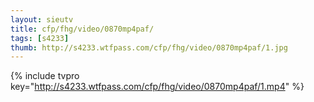 ```yaml
--- 
layout: sieutv
title: cfp/fhg/video/0870mp4paf/
tags: [s4233]
thumb: http://s4233.wtfpass.com/cfp/fhg/video/0870mp4paf/1.jpg
---
```

{% include tvpro key="http://s4233.wtfpass.com/cfp/fhg/video/0870mp4paf/1.mp4" %} 
